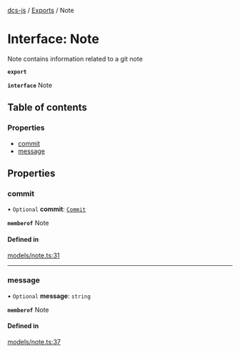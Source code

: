 [dcs-js](../README.md) / [Exports](../modules.md) / Note

# Interface: Note

Note contains information related to a git note

**`export`**

**`interface`** Note

## Table of contents

### Properties

- [commit](Note.md#commit)
- [message](Note.md#message)

## Properties

### <a id="commit" name="commit"></a> commit

• `Optional` **commit**: [`Commit`](Commit.md)

**`memberof`** Note

#### Defined in

[models/note.ts:31](https://github.com/unfoldingWord/dcs-js/blob/09d5a5e/models/note.ts#L31)

___

### <a id="message" name="message"></a> message

• `Optional` **message**: `string`

**`memberof`** Note

#### Defined in

[models/note.ts:37](https://github.com/unfoldingWord/dcs-js/blob/09d5a5e/models/note.ts#L37)
